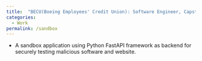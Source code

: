 ```yaml
---
title:  "BECU(Boeing Employees' Credit Union): Software Engineer, Capstone Program"
categories:
  - Work
permalink: /sandbox
---
```


* A sandbox application using Python FastAPI framework as backend for securely testing malicious software and website.
